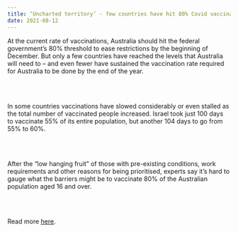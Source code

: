 ```yaml
---
title: ‘Uncharted territory’ - few countries have hit 80% Covid vaccination target Australia has set to ease restrictions
date: 2021-08-12
---
```


<p>At the current rate of vaccinations, Australia should hit the federal government’s 80% threshold to ease restrictions by the beginning of December. But only a few countries have reached the levels that Australia will need to – and even fewer have sustained the vaccination rate required for Australia to be done by the end of the year.</p><br><br>

<p>In some countries vaccinations have slowed considerably or even stalled as the total number of vaccinated people increased. Israel took just 100 days to vaccinate 55% of its entire population, but another 104 days to go from 55% to 60%.</p><br><br>

<p>After the “low hanging fruit” of those with pre-existing conditions, work requirements and other reasons for being prioritised, experts say it’s hard to gauge what the barriers might be to vaccinate 80% of the Australian population aged 16 and over.</p><br><br>

<p>Read more <a href="https://www.theguardian.com/society/2021/aug/13/uncharted-territory-few-countries-have-hit-80-covid-vaccination-target-australia-has-set-to-ease-restrictions">here</a>.</p>